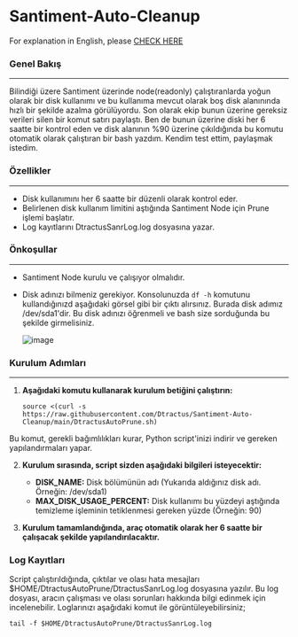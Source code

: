 # Santiment-Auto-Cleanup

For explanation in English, please [CHECK HERE](README_EN.md)


### Genel Bakış
-------------
  Bilindiği üzere Santiment üzerinde node(readonly) çalıştıranlarda yoğun olarak bir disk kullanımı ve bu kullanıma mevcut olarak boş disk alanınında hızlı bir şekilde azalma görülüyordu.
Son olarak ekip bunun üzerine gereksiz verileri silen bir komut satırı paylaştı.
Ben de bunun üzerine diski her 6 saatte bir kontrol eden ve disk alanının %90 üzerine çıkıldığında bu komutu otomatik olarak çalıştıran bir bash yazdım. Kendim test ettim, paylaşmak istedim.

### Özellikler
-------------

- Disk kullanımını her 6 saatte bir düzenli olarak kontrol eder.
- Belirlenen disk kullanım limitini aştığında Santiment Node için Prune işlemi başlatır.
- Log kayıtlarını DtractusSanrLog.log dosyasına yazar.



### Önkoşullar
-------------

- Santiment Node kurulu ve çalışıyor olmalıdır.
- Disk adınızı bilmeniz gerekiyor. Konsolunuzda `df -h` komutunu kullandığınızd aşağıdaki görsel gibi bir çıktı alırsınız. Burada disk adımız /dev/sda1'dir. Bu disk adınızı öğrenmeli ve bash size sorduğunda bu şekilde girmelisiniz.

    ![image](https://github.com/Dtractus/Santiment-Auto-Cleanup/assets/55835876/86ea3c62-788c-4722-8560-ce9f68a6e55f)


### Kurulum Adımları
-------------

1. **Aşağıdaki komutu kullanarak kurulum betiğini çalıştırın:**

    ```   
    source <(curl -s https://raw.githubusercontent.com/Dtractus/Santiment-Auto-Cleanup/main/DtractusAutoPrune.sh)
    ```
  Bu komut, gerekli bağımlılıkları kurar, Python script'inizi indirir ve gereken yapılandırmaları yapar.
  
2. **Kurulum sırasında, script sizden aşağıdaki bilgileri isteyecektir:**
  
    * **DISK_NAME:** Disk bölümünün adı (Yukarıda aldığınız disk adı. Örneğin: /dev/sda1)
    * **MAX_DISK_USAGE_PERCENT:** Disk kullanımı bu yüzdeyi aştığında temizleme işleminin tetiklenmesi gereken yüzde (Örneğin: 90)

3. **Kurulum tamamlandığında, araç otomatik olarak her 6 saatte bir çalışacak şekilde yapılandırılacaktır.**


### Log Kayıtları

  Script çalıştırıldığında, çıktılar ve olası hata mesajları $HOME/DtractusAutoPrune/DtractusSanrLog.log dosyasına yazılır. Bu log dosyası, aracın çalışması ve olası sorunları hakkında bilgi edinmek için incelenebilir. Loglarınızı aşağıdaki komut ile görüntüleyebilirsiniz;

```
tail -f $HOME/DtractusAutoPrune/DtractusSanrLog.log
```
